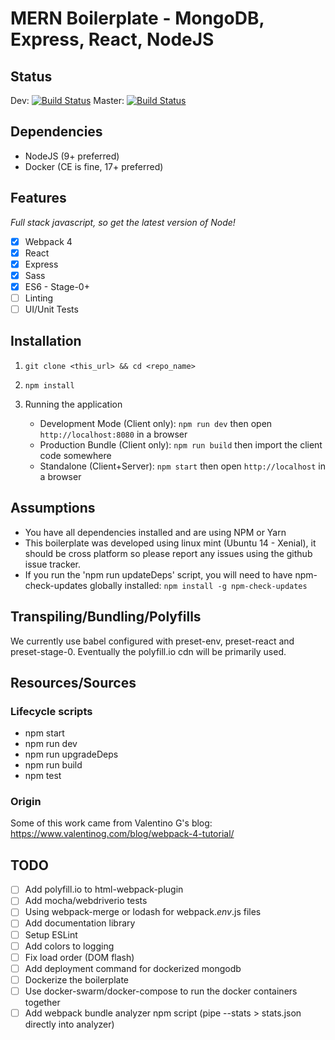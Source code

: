 # MERN Boilerplate - MongoDB, Express, React, NodeJS

## Status
Dev: [![Build Status](https://travis-ci.org/ConnerAiken/mern-boilerplate.svg?branch=dev)](https://travis-ci.org/ConnerAiken/mern-boilerplate)
Master: [![Build Status](https://travis-ci.org/ConnerAiken/mern-boilerplate.svg?branch=master)](https://travis-ci.org/ConnerAiken/mern-boilerplate)

## Dependencies 

- NodeJS (9+ preferred)
- Docker (CE is fine, 17+ preferred)

## Features

*Full stack javascript, so get the latest version of Node!*

- [X] Webpack 4
- [X] React 
- [X] Express
- [X] Sass
- [X] ES6 - Stage-0+
- [ ] Linting
- [ ] UI/Unit Tests

## Installation

1) `git clone <this_url> && cd <repo_name>`

2) `npm install`

3) Running the application
   - Development Mode (Client only): `npm run dev` then open `http://localhost:8080` in a browser
   - Production Bundle (Client only): `npm run build` then import the client code somewhere
   - Standalone (Client+Server): `npm start` then open `http://localhost` in a browser

## Assumptions

- You have all dependencies installed and are using NPM or Yarn
- This boilerplate was developed using linux mint (Ubuntu 14 - Xenial), it should be cross platform so please report any issues using the github issue tracker.
- If you run the 'npm run updateDeps' script, you will need to have npm-check-updates globally installed: `npm install -g npm-check-updates`   

## Transpiling/Bundling/Polyfills

We currently use babel configured with preset-env, preset-react and preset-stage-0. Eventually the polyfill.io cdn will be primarily used.

## Resources/Sources

### Lifecycle scripts

- npm start
- npm run dev
- npm run upgradeDeps
- npm run build
- npm test

### Origin
Some of this work came from Valentino G's blog: https://www.valentinog.com/blog/webpack-4-tutorial/ 

## TODO

- [ ] Add polyfill.io to html-webpack-plugin
- [ ] Add mocha/webdriverio tests
- [ ] Using webpack-merge or lodash for webpack.*env*.js files
- [ ] Add documentation library
- [ ] Setup ESLint
- [ ] Add colors to logging
- [ ] Fix load order (DOM flash)
- [ ] Add deployment command for dockerized mongodb
- [ ] Dockerize the boilerplate
- [ ] Use docker-swarm/docker-compose to run the docker containers together
- [ ] Add webpack bundle analyzer npm script (pipe --stats > stats.json directly into analyzer)